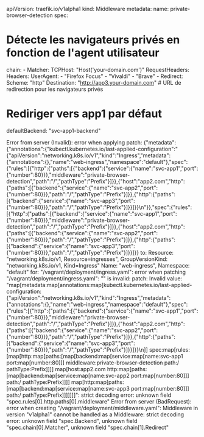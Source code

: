apiVersion: traefik.io/v1alpha1
kind: Middleware
metadata:
  name: private-browser-detection
spec:
  # Détecte les navigateurs privés en fonction de l'agent utilisateur
  chain:
    - Matcher:
        TCPHost: "Host('your-domain.com')"
        RequestHeaders:
          Headers:
            UserAgent:
              - "Firefox Focus"
              - "Vivaldi"
              - "Brave"
    - Redirect:
        Scheme: "http"
        Destination: "http://app3.your-domain.com"  # URL de redirection pour les navigateurs privés
  # Rediriger vers app1 par défaut
  defaultBackend: "svc-app1-backend"

Error from server (Invalid): error when applying patch:
{"metadata":{"annotations":{"kubectl.kubernetes.io/last-applied-configuration":"{\"apiVersion\":\"networking.k8s.io/v1\",\"kind\":\"Ingress\",\"metadata\":{\"annotations\":{},\"name\":\"web-ingress\",\"namespace\":\"default\"},\"spec\":{\"rules\":[{\"http\":{\"paths\":[{\"backend\":{\"service\":{\"name\":\"svc-app1\",\"port\":{\"number\":80}}},\"middleware\":\"private-browser-detection\",\"path\":\"/\",\"pathType\":\"Prefix\"}]}},{\"host\":\"app2.com\",\"http\":{\"paths\":[{\"backend\":{\"service\":{\"name\":\"svc-app2\",\"port\":{\"number\":80}}},\"path\":\"/\",\"pathType\":\"Prefix\"}]}},{\"http\":{\"paths\":[{\"backend\":{\"service\":{\"name\":\"svc-app3\",\"port\":{\"number\":80}}},\"path\":\"/\",\"pathType\":\"Prefix\"}]}}]}}\n"}},"spec":{"rules":[{"http":{"paths":[{"backend":{"service":{"name":"svc-app1","port":{"number":80}}},"middleware":"private-browser-detection","path":"/","pathType":"Prefix"}]}},{"host":"app2.com","http":{"paths":[{"backend":{"service":{"name":"svc-app2","port":{"number":80}}},"path":"/","pathType":"Prefix"}]}},{"http":{"paths":[{"backend":{"service":{"name":"svc-app3","port":{"number":80}}},"path":"/","pathType":"Prefix"}]}}]}}
to:
Resource: "networking.k8s.io/v1, Resource=ingresses", GroupVersionKind: "networking.k8s.io/v1, Kind=Ingress"
Name: "web-ingress", Namespace: "default"
for: "/vagrant/deployment/ingress.yaml": error when patching "/vagrant/deployment/ingress.yaml":  "" is invalid: patch: Invalid value: "map[metadata:map[annotations:map[kubectl.kubernetes.io/last-applied-configuration:{\"apiVersion\":\"networking.k8s.io/v1\",\"kind\":\"Ingress\",\"metadata\":{\"annotations\":{},\"name\":\"web-ingress\",\"namespace\":\"default\"},\"spec\":{\"rules\":[{\"http\":{\"paths\":[{\"backend\":{\"service\":{\"name\":\"svc-app1\",\"port\":{\"number\":80}}},\"middleware\":\"private-browser-detection\",\"path\":\"/\",\"pathType\":\"Prefix\"}]}},{\"host\":\"app2.com\",\"http\":{\"paths\":[{\"backend\":{\"service\":{\"name\":\"svc-app2\",\"port\":{\"number\":80}}},\"path\":\"/\",\"pathType\":\"Prefix\"}]}},{\"http\":{\"paths\":[{\"backend\":{\"service\":{\"name\":\"svc-app3\",\"port\":{\"number\":80}}},\"path\":\"/\",\"pathType\":\"Prefix\"}]}}]}}\n]] spec:map[rules:[map[http:map[paths:[map[backend:map[service:map[name:svc-app1 port:map[number:80]]] middleware:private-browser-detection path:/ pathType:Prefix]]]] map[host:app2.com http:map[paths:[map[backend:map[service:map[name:svc-app2 port:map[number:80]]] path:/ pathType:Prefix]]]] map[http:map[paths:[map[backend:map[service:map[name:svc-app3 port:map[number:80]]] path:/ pathType:Prefix]]]]]]]": strict decoding error: unknown field "spec.rules[0].http.paths[0].middleware"
Error from server (BadRequest): error when creating "/vagrant/deployment/middleware.yaml": Middleware in version "v1alpha1" cannot be handled as a Middleware: strict decoding error: unknown field "spec.Backend", unknown field "spec.chain[0].Matcher", unknown field "spec.chain[1].Redirect"
